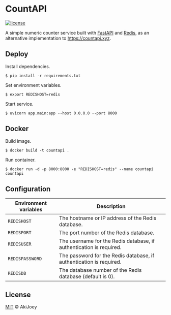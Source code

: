 # CountAPI

[![license][license-image]][license-url]

A simple numeric counter service built with [FastAPI](https://fastapi.tiangolo.com/) and [Redis](https://redis.io/), as an alternative implementation to https://countapi.xyz.

## Deploy

Install dependencies.

`$ pip install -r requirements.txt`

Set environment variables.

`$ export REDISHOST=redis`

Start service.

`$ uvicorn app.main:app --host 0.0.0.0 --port 8000`

## Docker

Build image.

`$ docker build -t countapi .`

Run container.

`$ docker run -d -p 8000:8000 -e "REDISHOST=redis" --name countapi countapi`

## Configuration

| Environment variables | Description                                                         |
| --------------------- | ------------------------------------------------------------------- |
| `REDISHOST`           | The hostname or IP address of the Redis database.                   |
| `REDISPORT`           | The port number of the Redis database.                              |
| `REDISUSER`           | The username for the Redis database, if authentication is required. |
| `REDISPASSWORD`       | The password for the Redis database, if authentication is required. |
| `REDISDB`             | The database number of the Redis database (default is 0).           |

## License

[MIT][license-url] © AkiJoey

[license-image]: https://img.shields.io/github/license/akijoey/countapi
[license-url]: https://github.com/akijoey/countapi/blob/main/LICENSE
